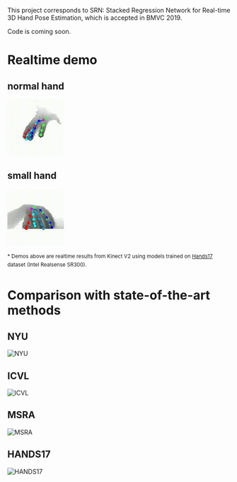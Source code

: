 This project corresponds to SRN: Stacked Regression Network for Real-time 3D Hand Pose Estimation, which is accepted in BMVC 2019.

Code is coming soon.
# Realtime demo
## normal hand  
![demo1](realtime/gif/normal.gif)
## small hand
![demo2](realtime/gif/small_hand.gif)&nbsp;&nbsp;&nbsp;&nbsp;&nbsp;&nbsp;&nbsp;&nbsp;

<sup>\* Demos above are realtime results from Kinect V2 using models trained on [Hands17](http://icvl.ee.ic.ac.uk/hands17/challenge/) dataset (Intel Realsense SR300). </sup></br>

# Comparison with state-of-the-art methods
## NYU
![NYU](https://github.com/RenFeiTemp/SRN/blob/master/fig/nyu.png)
## ICVL
![ICVL](https://github.com/RenFeiTemp/SRN/blob/master/fig/icvl.png)
## MSRA
![MSRA](https://github.com/RenFeiTemp/SRN/blob/master/fig/msra.png)
## HANDS17
![HANDS17](https://github.com/RenFeiTemp/SRN/blob/master/fig/hands17.jpg)
